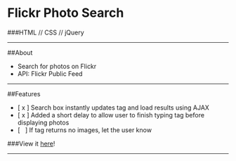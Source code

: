 # Flickr Photo Search
###HTML // CSS // jQuery

----

##About

* Search for photos on Flickr
* API: Flickr Public Feed

----

##Features
* [ x ] Search box instantly updates tag and load results using AJAX
* [ x ] Added a short delay to allow user to finish typing tag before displaying photos
* [ &nbsp; ] If tag returns no images, let the user know 


###View it [here](http://heavenlee.com/flickr-photo-search/)!

----